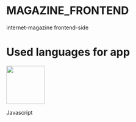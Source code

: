 # MAGAZINE_FRONTEND
internet-magazine frontend-side

# Used languages for app
<img src="https://www.flaticon.com/free-icon/js_5968292" style="width: 100px"/> <p>Javascript</p>
